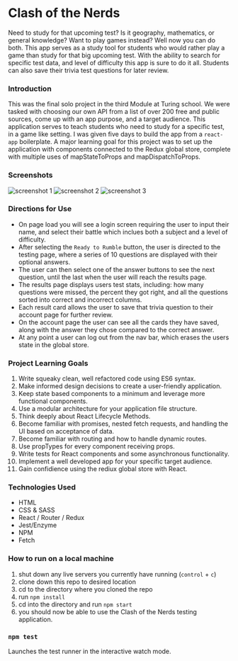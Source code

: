 # Clash of the Nerds

Need to study for that upcoming test? Is it geography, mathematics, or general knowledge? Want to play games instead? Well now you can do both. This app serves as a study tool for students who would rather play a game than study for that big upcoming test. With the ability to search for specific test data, and level of difficulty this app is sure to do it all. Students can also save their trivia test questions for later review. 

### Introduction

This was the final solo project in the third Module at Turing school. We were tasked with choosing our own API from a list of over 200 free and public sources, come up with an app purpose, and a target audience. This application serves to teach students who need to study for a specific test, in a game like setting. I was given five days to build the app from a `react-app` boilerplate. A major learning goal for this project was to set up the application with components connected to the Redux global store, complete with multiple uses of mapStateToProps and mapDispatchToProps.

### Screenshots
![screenshot 1](https://user-images.githubusercontent.com/53594458/75725565-f5b32280-5c9d-11ea-8057-b8f4f69ac7c1.png)
![screenshot 2](https://user-images.githubusercontent.com/53594458/75725593-06fc2f00-5c9e-11ea-9f11-6e6a3a6dc571.png)
![screenshot 3](https://user-images.githubusercontent.com/53594458/75725652-25fac100-5c9e-11ea-9160-9ace03e90290.png)

### Directions for Use
- On page load you will see a login screen requiring the user to input their name, and select their battle which inclues both a subject and a level of difficulty.
- After selecting the `Ready to Rumble` button, the user is directed to the testing page, where a series of 10 questions are displayed with their optional answers. 
- The user can then select one of the answer buttons to see the next question, until the last when the user will reach the results page. 
- The results page displays users test stats, including: how many questions were missed, the percent they got right, and all the questions sorted into correct and incorrect columns. 
- Each result card allows the user to save that trivia question to their account page for further review. 
- On the account page the user can see all the cards they have saved, along with the answer they chose compared to the correct answer. 
- At any point a user can log out from the nav bar, which erases the users state in the global store. 

### Project Learning Goals  
1. Write squeaky clean, well refactored code using ES6 syntax.
2. Make informed design decisions to create a user-friendly application.
3. Keep state based components to a minimum and leverage more functional components.
4. Use a modular architecture for your application file structure.
5. Think deeply about React Lifecycle Methods.
6. Become familiar with promises, nested fetch requests, and handling the UI based on acceptance of data.
7. Become familiar with routing and how to handle dynamic routes.
8. Use propTypes for every component receiving props.
9. Write tests for React components and some asynchronous functionality.
10. Implement a well developed app for your specific target audience. 
11. Gain confidience using the rediux global store with React.

### Technologies Used
- HTML
- CSS & SASS
- React / Router / Redux
- Jest/Enzyme
- NPM
- Fetch

### How to run on a local machine
1. shut down any live servers you currently have running (`control` + `c`)
2. clone down this repo to desired location
3. cd to the directory where you cloned the repo
4. run `npm install`
8. cd into the directory and run `npm start`
10. you should now be able to use the Clash of the Nerds testing application.

### `npm test`

Launches the test runner in the interactive watch mode.<br />


